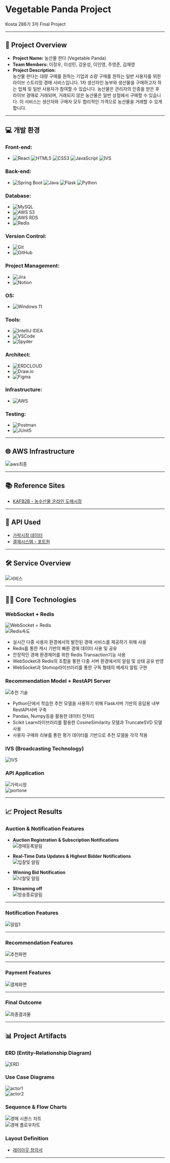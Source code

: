 # Vegetable Panda Project  
Kosta 286기 3차 Final Project  

---

## 📑 Project Overview
- **Project Name:** 농산물 판다 (Vegetable Panda)  
- **Team Members:** 이정우, 이성민, 강윤성, 이인영, 주영준, 김재영  
- **Project Description:**  
농산물 판다는 대량 구매를 원하는 기업과 소량 구매를 원하는 일반 사용자를 위한 라이브 스트리밍 경매 서비스입니다. 1차 생산자인 농부와 생산물을 구매하고자 하는 업체 및 일반 사용자가 참여할 수 있습니다. 농산물은 관리자의 인증을 받은 후 라이브 경매로 거래되며, 거래되지 않은 농산물은 일반 상점에서 구매할 수 있습니다. 이 서비스는 생산자와 구매자 모두 합리적인 가격으로 농산물을 거래할 수 있게 합니다.

---

## 💻 개발 환경

### Front-end:
- ![React](https://img.shields.io/badge/react-black?style=for-the-badge&logo=react&logoColor=%2361DAFB) ![HTML5](https://img.shields.io/badge/html5-%23E34F26?style=for-the-badge&logo=html5&logoColor=white)
![CSS3](https://img.shields.io/badge/css3-%231572B6?style=for-the-badge&logo=css3) ![JavaScript](https://img.shields.io/badge/javascript-black?style=for-the-badge&logo=javascript&logoColor=%23F7DF1E) ![IVS](https://img.shields.io/badge/IVS-%23ec7211?style=for-the-badge&logoColor=white)

### Back-end:
- ![Spring Boot](https://img.shields.io/badge/springboot-6DB33F?style=for-the-badge&logo=springboot&color=white) ![Java](https://img.shields.io/badge/java-%23e14a3a?style=for-the-badge) ![Flask](https://img.shields.io/badge/flask-%23000000?style=for-the-badge&logo=flask&logoColor=white) ![Python](https://img.shields.io/badge/python-%233776AB?style=for-the-badge&logo=python&logoColor=white)

### Database:
- ![MySQL](https://img.shields.io/badge/mysql-%234479A1?style=for-the-badge&logo=mysql&logoColor=white)
- ![AWS S3](https://img.shields.io/badge/s3-%23569A31?style=for-the-badge&logo=amazons3&logoColor=white)
- ![AWS RDS](https://img.shields.io/badge/rds-%23527FFF?style=for-the-badge&logo=amazonrds&logoColor=white)
- ![Redis](https://img.shields.io/badge/redis-%23d82a20?style=for-the-badge)

### Version Control:
- ![Git](https://img.shields.io/badge/git-%23F05032?style=for-the-badge&logo=git&logoColor=white)
- ![GitHub](https://img.shields.io/badge/github-%23181717?style=for-the-badge&logo=github)

### Project Management:
- ![Jira](https://img.shields.io/badge/jira-%230052CC?style=for-the-badge&logo=jira)
- ![Notion](https://img.shields.io/badge/notion-%23000000?style=for-the-badge&logo=notion)

### OS:
- ![Windows 11](https://img.shields.io/badge/window11-blue?style=for-the-badge)

### Tools:
- ![IntelliJ IDEA](https://img.shields.io/badge/intellij-%23000000?style=for-the-badge&logo=intellijidea)
- ![VSCode](https://img.shields.io/badge/VSCode-%232F80ED?style=for-the-badge)
- ![Spyder](https://img.shields.io/badge/spyder-%238C0000?style=for-the-badge&logo=spyderide)

### Architect:
- ![ERDCLOUD](https://img.shields.io/badge/ERDCLOUD-black?style=for-the-badge&logo=icloud&logoColor=white)
- ![Draw.io](https://img.shields.io/badge/DrawIO-%23F08705?style=for-the-badge&logo=diagramsdotnet&logoColor=white)
- ![Figma](https://img.shields.io/badge/figma-%23F24E1E?style=for-the-badge&logo=figma&logoColor=white)

### Infrastructure:
- ![AWS](https://img.shields.io/badge/AWS-%23232F3E?style=for-the-badge&logo=amazonwebservices&logoColor=white)

### Testing:
- ![Postman](https://img.shields.io/badge/postman-%23FF6C37?style=for-the-badge&logo=postman&logoColor=white)
- ![JUnit5](https://img.shields.io/badge/junit5-%2325A162?style=for-the-badge&logo=junit5&logoColor=white)

---

## 🌐 AWS Infrastructure  
![aws최종](https://github.com/user-attachments/assets/74297328-f392-404e-9cce-0514579263c3)

---

## 📚 Reference Sites  
- [KAFB2B - 농수산물 온라인 도매시장](https://kafb2b.or.kr/client/mn/main/main.do)

---

## 🔌 API Used  
- [가락시장 데이터](https://data.seoul.go.kr/dataList/OA-2662/S/1/datasetView.do)
- [결제시스템 - 포트원](https://portone.io/)

---

## 🛠️ Service Overview  
![서비스](https://github.com/user-attachments/assets/1e8b55d3-b3ac-41fc-bab5-4e53e588c3db)  

---

## 🧑‍💻 Core Technologies  
### WebSocket + Redis  
![WebSocket + Redis](https://github.com/user-attachments/assets/e9f0e4c9-ffc7-4c5d-bb6c-e1c56312c6c2)  
![Redis속도](https://github.com/user-attachments/assets/31ba141e-951c-4021-9458-29156da89a25)  
 - 실시간 다중 사용자 환경에서의 발전된 경매 서비스를 제공하기 위해 사용  
 - Redis를 통한 캐시 기반의 빠른 경매 데이터 사용 및 공유
 - 안정적인 경매 환경제어를 위한 Redis Transaction기능 사용 
 - WebSocket과 Redis의 조합을 통한 다중 서버 환경에서의 알림 및 상태 공유 반영  
 - WebSocket과 Stomop라이브러리를 통한 구독 형태의 메세지 알림 구현 

### Recommendation Model + RestAPI Server  
![추천 기술](https://github.com/user-attachments/assets/18fa660d-a6de-4348-92cb-009f57b8db7c)
 - Python단에서 학습한 추천 모델을 사용하기 위해 Flask서버 기반의 응답용 내부 RestAPI서버 구축
 - Pandas, Numpy등을 활용한 데이터 전처리  
 - Scikit Learn라이브러리를 활용한 CosineSimilarity 모델과 TruncateSVD 모델 사용  
 - 사용자 구매와 리뷰를 통한 평가 데이터를 기반으로 추천 모델을 각각 적용   
### IVS (Broadcasting Technology)  
![IVS](https://github.com/user-attachments/assets/022cf312-6106-42ad-9892-05d0106a7048)

### API Application  
![가락시장](https://github.com/user-attachments/assets/f164e508-d3f1-4b06-b992-b06e0bd9affe)  
![portone](https://github.com/user-attachments/assets/18f429af-98c7-47af-8447-f45a573e168e)

---

## 📈 Project Results  

### Auction & Notification Features  
- **Auction Registration & Subscription Notifications**  
![경매등록알림](https://github.com/user-attachments/assets/52c63b58-22e9-477f-be7d-b4c44adf2489)

- **Real-Time Data Updates & Highest Bidder Notifications**  
![입찰및 알림](https://github.com/user-attachments/assets/dd79c8fd-68fd-4f62-a38a-8fdc54374eaa)

- **Winning Bid Notification**  
![낙찰및 알림](https://github.com/user-attachments/assets/af4c6291-399d-42b7-b2c2-fdfcf20c81bd)

- **Streaming off**  
![방송종료알림](https://github.com/user-attachments/assets/19b51d41-76ab-427f-880b-ab13c404edc6)
---

### Notification Features  
![알림1](https://github.com/user-attachments/assets/a8093ef5-dea1-4067-a145-46513b1152a5)

---

### Recommendation Features  
![추천화면](https://github.com/user-attachments/assets/edf4bdc3-a864-47d3-81b7-8d1cbd574abe)

---

### Payment Features  
![결제화면](https://github.com/user-attachments/assets/d7b38040-9cf5-47f0-bd6d-29413d93420f)

---

### Final Outcome  
![최종결과물](https://github.com/user-attachments/assets/04ea78c1-4722-4ea2-8ab4-242cce8cdc73)

---

## 📊 Project Artifacts

### ERD (Entity-Relationship Diagram)  
![ERD](https://github.com/user-attachments/assets/5fbab0ff-a8ad-4655-b5a2-a282f4eb2309)

### Use Case Diagrams  
![actor1](https://github.com/user-attachments/assets/60c5da99-bb22-4296-a23a-6fe5941bc852)  
![actor2](https://github.com/user-attachments/assets/02b8d4e6-9a48-494a-a5fd-475624278f49)

### Sequence & Flow Charts  
![경매 시퀀스 차트](https://github.com/user-attachments/assets/57d0f671-caa0-4a59-b4fe-d1ebb8580115)  
![경매 플로우차트](https://github.com/user-attachments/assets/1a7b5c26-9006-43b9-8091-bb8bec688f48)

### Layout Definition  
- [레이아웃 정의서](https://www.figma.com/design/VS3O9n5gdeCGlE01srZnjg/finalProject_%ED%94%BC%EA%B7%B8%EB%A7%88?node-id=0-1&t=Ne12ajC3fU63yYDc-1)

---
